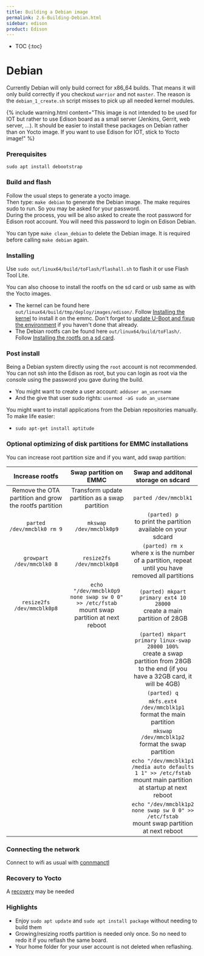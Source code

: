 ```yaml
---
title: Building a Debian image
permalink: 2.6-Building-Debian.html
sidebar: edison
product: Edison
---
```

* TOC
{:toc}

# Debian
Currently Debian will only build correct for x86_64 builds. That means it will only build correctly if you checkout `warrior` and not `master`. The reason is the `debian_1_create.sh` script misses to pick up all needed kernel modules. 

{% include warning.html content="This image is not intended to be used for IOT but rather to use Edison board as a small server (Jenkins, Gerrit, web server, ...). It should be easier to install these packages on Debian rather than on Yocto image. If you want to use Edison for IOT, stick to Yocto image!" %}

### Prerequisites
`sudo apt install debootstrap`

### Build and flash
Follow the usual steps to generate a yocto image.  
Then type: `make debian` to generate the Debian image. The make requires sudo to run. So you may be asked for your password.  
During the process, you will be also asked to create the root password for Edison root account. You will need this password to login on Edison Debian.  

You can type `make clean_debian` to delete the Debian image. It is required before calling `make debian` again.
### Installing
Use `sudo out/linux64/build/toFlash/flashall.sh` to flash it or use Flash Tool Lite.

You can also choose to install the rootfs on the sd card or usb same as with the Yocto images.  

* The kernel can be found here `out/linux64/build/tmp/deploy/images/edison/`. Follow [Installing the kernel](2.2-Building-and-installing-the-kernel.html#building-the-kernel) to install it on the emmc. Don't forget to [update U-Boot and fixup the environment](2.3-Building-and-flashing-U-boot) if you haven't done that already.
* The Debian rootfs can be found here `out/linux64/build/toFlash/`. Follow [Installing the rootfs on a sd card](2.1-Building-and-installing-the-rootfs).

### Post install
Being a Debian system directly using the `root` account is not recommended. You can not ssh into the Edison as root, but you can login as root via the console using the password you gave during the build.

* You might want to create a user account: `adduser an_username`
* And the give that user sudo rights: `usermod -aG sudo an_username`

You might want to install applications from the Debian repositories manually. To make life easier:
* `sudo apt-get install aptitude`

### Optional optimizing of disk partitions for EMMC installations

You can increase root partition size and if you want, add swap partition:

|       Increase rootfs       | Swap partition on EMMC | Swap and additonal storage on sdcard 	|
|:---------------------------:|:-:	|:-:	|
| Remove the OTA partition and grow the rootfs partition  | Transform update partition as a swap partition | `parted /dev/mmcblk1`	|
| `parted /dev/mmcblk0 rm 9`  | `mkswap  /dev/mmcblk0p9` 	 | `(parted) p` <br> to print the partition available on your sdcard  	|
| `growpart /dev/mmcblk0 8`   | `resize2fs /dev/mmcblk0p8` | `(parted) rm x` <br> where x is the number of a partition, repeat until you have removed all partitions 	|
| `resize2fs /dev/mmcblk0p8`  |  `echo "/dev/mmcblk0p9 none swap sw 0 0" >> /etc/fstab` <br> mount swap partition at next reboot | `(parted) mkpart primary ext4 10 28000` <br> create a main partition of 28GB |
|    |   | `(parted) mkpart primary linux-swap 28000 100%` <br> create a swap partition from 28GB to the end (if you have a 32GB card, it will be 4GB) |
|   	|   	| `(parted) q` |
|   	|   	| `mkfs.ext4 /dev/mmcblk1p1` <br> format the main partition |
|   	|   	| `mkswap /dev/mmcblk1p2` <br> format the swap partition |
|   	|   	| `echo "/dev/mmcblk1p1 /media auto defaults 1 1" >> /etc/fstab` <br> mount main partition at startup at next reboot |
|   	|   	| `echo "/dev/mmcblk1p2 none swap sw 0 0" >> /etc/fstab` <br> mount swap partition at next reboot |

### Connecting the network

Connect to wifi as usual with  [connmanctl](4.2-networking)

### Recovery to Yocto
A [recovery](2.4-Recovery) may be needed

### Highlights
* Enjoy `sudo apt update` and `sudo apt install package` without needing to build them
* Growing/resizing rootfs partition is needed only once. So no need to redo it if you reflash the same board.
* Your home folder for your user account is not deleted when reflashing.


